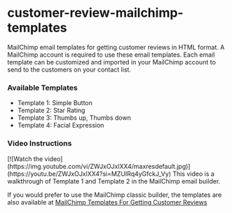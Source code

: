 # customer-review-mailchimp-templates
MailChimp email templates for getting customer reviews in HTML format. A MailChimp account is required to use these email templates. Each email template can be customized and imported in your MailChimp account to send to the customers on your contact list.

<h3>Available Templates</h3>
<ul>
<li>Template 1: Simple Button</li>
<li>Template 2: Star Rating</li>
<li>Template 3: Thumbs up, Thumbs down</li>
<li>Template 4: Facial Expression</li>
</ul>

<h3>Video Instructions</h3>
[![Watch the video](https://img.youtube.com/vi/ZWJxOJxlXX4/maxresdefault.jpg)](https://youtu.be/ZWJxOJxlXX4?si=MZUIRq4yGfckJ_Vy)
This video is a walkthrough of Template 1 and Template 2 in the MailChimp email builder.

If you would prefer to use the MailChimp classic builder, the templates are also available at <a href="https://mediaryte.com/mailchimp-templates-for-getting-customer-reviews/" target="_blank">MailChimp Templates For Getting Customer Reviews</a>
